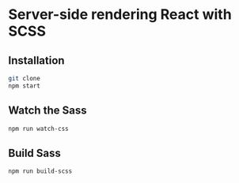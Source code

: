 # Server-side rendering React with SCSS

## Installation
```sh
git clone
npm start
```

## Watch the Sass
```sh
npm run watch-css
``` 
## Build Sass
```sh
npm run build-scss
```